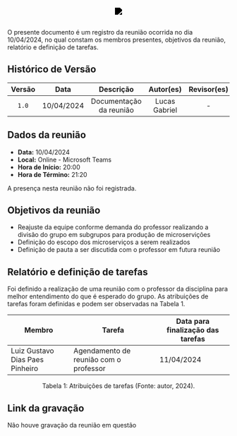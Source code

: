 <br/>
<div style="display: flex; flex-direction: column; justify-content: center; align-items:center;">
    <img src="https://dansousamelo.github.io/RQ_ISP/assets/backlog/BACKLOG-ICON.png" style="filter: brightness(0%);" />
</div>
<br/>
<p align="flex-direction: column; justify">
O presente documento é um registro da reunião ocorrida no dia 10/04/2024, no qual constam os membros presentes, objetivos da reunião, relatório e definição de tarefas.</p>

## Histórico de Versão

| Versão |    Data    |        Descrição        |   Autor(es)   | Revisor(es) |
| :----: | :--------: | :---------------------: | :-----------: | :---------: |
| `1.0`  | 10/04/2024 | Documentação da reunião | Lucas Gabriel |      -      |

## Dados da reunião

- **Data:** 10/04/2024
- **Local:** Online - Microsoft Teams
- **Hora de Início:** 20:00
- **Hora de Término:** 21:20

A presença nesta reunião não foi registrada.

## Objetivos da reunião

- Reajuste da equipe conforme demanda do professor realizando a divisão do grupo em subgrupos para produção de microservições
- Definição do escopo dos microserviços a serem realizados
- Definição de pauta a ser discutida com o professor em futura reunião

## Relatório e definição de tarefas

Foi definido a realização de uma reunião com o professor da disciplina para melhor entendimento do que é esperado do grupo. As atribuições de tarefas foram definidas e podem ser observadas na Tabela 1.

| Membro                          | Tarefa                                 | Data para finalização das tarefas |
| ------------------------------- | -------------------------------------- | --------------------------------- |
| Luiz Gustavo Dias Paes Pinheiro | Agendamento de reunião com o professor | 11/04/2024                        |
<div style="text-align: center">
<p> Tabela 1: Atribuições de tarefas (Fonte: autor, 2024). </p>
</div>

## Link da gravação

Não houve gravação da reunião em questão